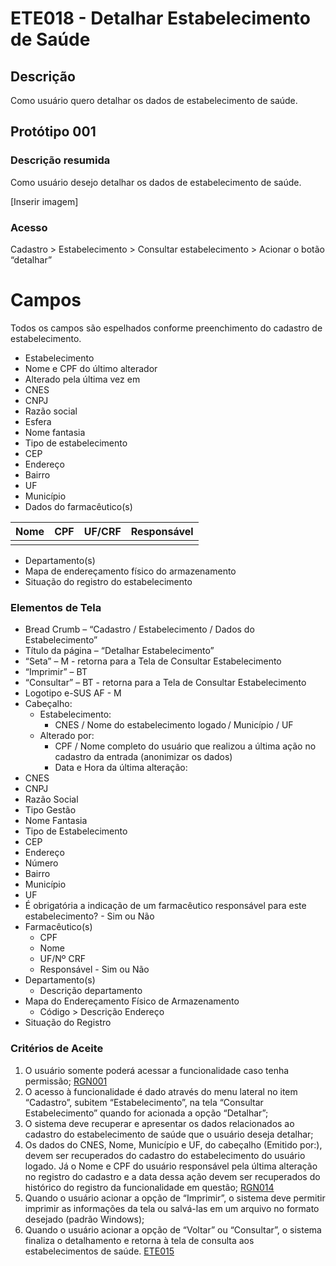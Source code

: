 # ETE018 - Detalhar Estabelecimento de Saúde

## Descrição
Como usuário quero detalhar os dados de estabelecimento de saúde. 

## Protótipo 001

### Descrição resumida  
Como usuário desejo detalhar os dados de estabelecimento de saúde. 

[Inserir imagem] <!-- ![alt text](../imagens/ete-018-prot-001.png) -->

### Acesso  
Cadastro > Estabelecimento > Consultar estabelecimento > Acionar o botão “detalhar” 

# Campos  
Todos os campos são espelhados conforme preenchimento do cadastro de estabelecimento.  
* Estabelecimento 
* Nome e CPF do último alterador 
* Alterado pela última vez em 
* CNES 
* CNPJ 
* Razão social 
* Esfera 
* Nome fantasia 
* Tipo de estabelecimento 
* CEP 
* Endereço 
* Bairro 
* UF 
* Município 
* Dados do farmacêutico(s)

|Nome|CPF|UF/CRF|Responsável|
|----|---|------|-----------|
|    |   |      |           |

* Departamento(s) 
* Mapa de endereçamento físico do armazenamento 
* Situação do registro do estabelecimento 



### Elementos de Tela 
* Bread Crumb – “Cadastro / Estabelecimento / Dados do Estabelecimento” 
* Título da página – “Detalhar Estabelecimento” 
* “Seta” – M - retorna para a Tela de Consultar Estabelecimento
* “Imprimir” – BT 
* “Consultar” – BT - retorna para a Tela de Consultar Estabelecimento
* Logotipo e-SUS AF - M 
* Cabeçalho:  
    * Estabelecimento: 
        * CNES / Nome do estabelecimento logado / Município / UF  
    * Alterado por:  
        * CPF / Nome completo do usuário que realizou a última ação no cadastro da entrada (anonimizar os dados)  
        * Data e Hora da última alteração: 
* CNES  
* CNPJ 
* Razão Social  
* Tipo Gestão 
* Nome Fantasia 
* Tipo de Estabelecimento  
* CEP 
* Endereço 
* Número 
* Bairro 
* Município 
* UF 
* É obrigatória a indicação de um farmacêutico responsável para este estabelecimento? - Sim ou Não 
* Farmacêutico(s) 
    * CPF 
    * Nome 
    * UF/Nº CRF 
    * Responsável - Sim ou Não 
* Departamento(s) 
    * Descrição departamento 
* Mapa do Endereçamento Físico de Armazenamento 
    * Código > Descrição Endereço 
* Situação do Registro
 
### Critérios de Aceite 
1. O usuário somente poderá acessar a funcionalidade caso tenha permissão; [RGN001](DocumentoDeRegrasv2.md#rgn001)
2. O acesso à funcionalidade é dado através do menu lateral no item “Cadastro”, subitem “Estabelecimento”, na tela “Consultar Estabelecimento” quando for acionada a opção “Detalhar”;   
3. O sistema deve recuperar e apresentar os dados relacionados ao cadastro do estabelecimento de saúde que o usuário deseja detalhar; 
4. Os dados do CNES, Nome, Município e UF, do cabeçalho (Emitido por:), devem ser recuperados do cadastro do estabelecimento do usuário logado. Já o Nome e CPF do usuário responsável pela última alteração no registro do cadastro e a data dessa ação devem ser recuperados do histórico do registro da funcionalidade em questão; [RGN014](DocumentoDeRegrasv2.md#rgn014)
5. Quando o usuário acionar a opção de “Imprimir”, o sistema deve permitir imprimir as informações da tela ou salvá-las em um arquivo no formato desejado (padrão Windows); 
6. Quando o usuário acionar a opção de “Voltar” ou “Consultar”, o sistema finaliza o detalhamento e retorna à tela de consulta aos estabelecimentos de saúde. [ETE015](ETE015.md)

